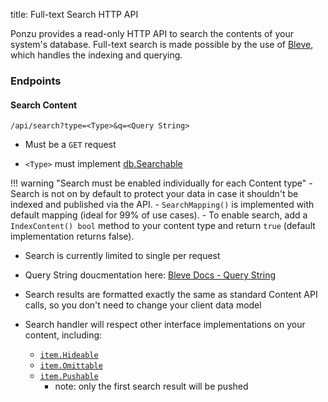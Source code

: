title: Full-text Search HTTP API

Ponzu provides a read-only HTTP API to search the contents of your system's database. 
Full-text search is made possible by the use of [Bleve](http://blevesearch.com), 
which handles the indexing and querying. 

### Endpoints
#### Search Content

`/api/search?type=<Type>&q=<Query String>`

- Must be a `GET` request

- `<Type>` must implement [db.Searchable](https://godoc.org/github.com/ponzu-cms/ponzu/system/db#Searchable)

!!! warning "Search must be enabled individually for each Content type"
    - Search is not on by default to protect your data in case it shouldn't be indexed and published via the API.
    - `SearchMapping()` is implemented with default mapping (ideal for 99% of use cases). 
    - To enable search, add a `IndexContent() bool` method to your content type and return `true` (default implementation returns false).

- Search is currently limited to single <Type> per request

- Query String doucmentation here: [Bleve Docs - Query String](http://www.blevesearch.com/docs/Query-String-Query/)

- Search results are formatted exactly the same as standard Content API calls, so you don't need to change your client data model  

- Search handler will respect other interface implementations on your content, including: 
    - [`item.Hideable`](https://godoc.org/github.com/ponzu-cms/ponzu/system/item#Hideable)
    - [`item.Omittable`](https://godoc.org/github.com/ponzu-cms/ponzu/system/item#Omittable) 
    - [`item.Pushable`](https://godoc.org/github.com/ponzu-cms/ponzu/system/item#Pushable)
        - note: only the first search result will be pushed